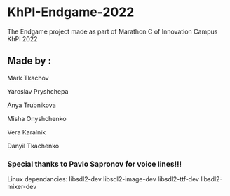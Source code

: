 # KhPI-Endgame-2022
The Endgame project made as part of Marathon C of Innovation Campus KhPI 2022

## Made by :

Mark Tkachov

Yaroslav Pryshchepa

Anya Trubnikova

Misha Onyshchenko

Vera Karalnik

Danyil Tkachenko

### Special thanks to Pavlo Sapronov for voice lines!!!

Linux dependancies: libsdl2-dev libsdl2-image-dev libsdl2-ttf-dev libsdl2-mixer-dev 
